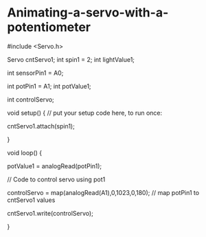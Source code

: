 # Animating-a-servo-with-a-potentiometer

#include <Servo.h>
 
Servo cntServo1; 
int spin1 = 2;
int lightValue1; 
 
int sensorPin1 = A0; 
 
int potPin1 = A1;
int potValue1; 
 
int controlServo; 
 
void setup() {
 // put your setup code here, to run once:
 
cntServo1.attach(spin1);
  
}
 
void loop() {
 
potValue1 = analogRead(potPin1);
 
 
// Code to control servo using pot1
 
controlServo = map(analogRead(A1),0,1023,0,180); // map potPin1 to cntServo1 values
 
 cntServo1.write(controlServo);
 
}
